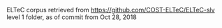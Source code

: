 ELTeC corpus retrieved from https://github.com/COST-ELTeC/ELTeC-slv
level 1 folder, as of commit from Oct 28, 2018
